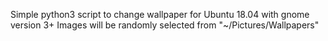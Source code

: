Simple python3 script to change wallpaper for Ubuntu 18.04 with gnome version 3+
Images will be randomly selected from "~/Pictures/Wallpapers"

